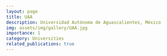 ```yaml
---
layout: page
title: UAA
description: Universidad Autónoma de Aguascalientes, México
img: assets/img/gallery/UAA.jpg
importance: 1
category: Universities
related_publications: true
---
```

